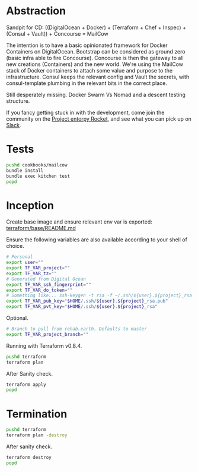 # Abstraction

Sandpit for CD:
((DigitalOcean + Docker) + (Terraform + Chef + Inspec) + (Consul + Vault)) + Concourse = MailCow

The intention is to have a basic opinionated framework for Docker Containers on DigitalOcean. Bootstrap
can be considered as ground zero (basic infra able to fire Concourse). Concourse is then the gateway to
all new creations (Containers) and the new world. We're using the MailCow stack of Docker containers to
attach some value and purpose to the infrastructure. Consul keeps the relevant config and Vault the
secrets, with consul-template plumbing in the relevant bits in the correct place.

Still desperately missing. Docker Swarm Vs Nomad and a descent testing structure.

If you fancy getting stuck in with the development, come join the community on the
[Project entorpy Rocket](http://project-entropy.com/pages/community), and see what you can pick up on
[Slack](https://trello.com/b/iOTTdjwf/sandpit).

# Tests

```sh
pushd cookbooks/mailcow
bundle install
bundle exec kitchen test
popd
```

# Inception

Create base image and ensure relevant env var is exported:
[terraform/base/README.md](https://github.com/Klazomenai/rehab.earth/blob/master/terraform/base/README.md)

Ensure the following variables are also available according to your shell of choice.
```sh
# Personal
export user=""
export TF_VAR_project=""
export TF_VAR_tz=""
# Generated from Digital Ocean
export TF_VAR_ssh_fingerprint=""
export TF_VAR_do_token=""
# Something like... ssh-keygen -t rsa -f ~/.ssh/${user}.${project}_rsa
export TF_VAR_pub_key="$HOME/.ssh/${user}.${project}_rsa.pub"
export TF_VAR_pvt_key="$HOME/.ssh/${user}.${project}_rsa"
```

Optional.
```sh
# Branch to pull from rehab.earth. Defaults to master
export TF_VAR_project_branch=""
```

Running with Terraform v0.8.4.
```sh
pushd terraform
terraform plan
```

After Sanity check.
```sh
terraform apply
popd
```

# Termination

```sh
pushd terraform
terraform plan -destroy
```

After sanity check.
```sh
terraform destroy
popd
```
